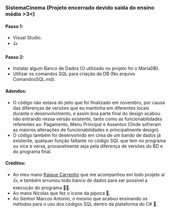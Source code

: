 ### SistemaCinema (Projeto encerrado devido saída do ensino médio >3<)


#### Passo 1:
- Visual Studio.
- 👍

#### Passo 2:
- Instalar algum Banco de Dados (O utilizado no projeto foi o MariaDB).
- Utilizar os comandos SQL para criação da DB (No arquivo ComandosSQL.md).

#### Adendos:
- O código não estava do jeito que foi finalizado em novembro, por causa das diferenças de versões que eu mantinha em diferentes locais durante o desenvolvimento, e assim boa parte final do design acabou não entrando nessa versão existente, tanto como as funcionabilidades referentes ao: Pagamento, Menu Principal e Assentos (Onde sofreram as maiores alterações de funcionabilidades e principalmente design).
- O código também foi desenvolvido em cima de um bando de dados já existente, qualquer função faltante no código SQL que tem no programa ou vice e versa, provavelmente seja pela diferença de versões do BD e do programa final.

#### Créditos:
- Ao meu mano [Kaique Carrenho](https://github.com/Nexistenome) que me acompanhou em todo projeto aí 👍, e também arrumou todo banco de dados para ser possível a execução do programa 🙏🙏.
- Ao mano Nicolas que fez o ícone da pipoca 🙏.
- Ao Senhor Marcos Antonio, o mesmo que acabou ensinando os métodos para o uso dos códigos SQL dentro da plataforma do C# 🙏.
